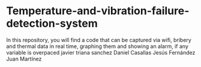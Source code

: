 # Temperature-and-vibration-failure-detection-system
In this repository, you will find a code that can be captured via wifi, bribery and thermal data in real time, graphing them and showing an alarm, if any variable is overpaced 
javier triana sanchez
Daniel Casallas 
Jesús Fernández 
Juan Martínez
